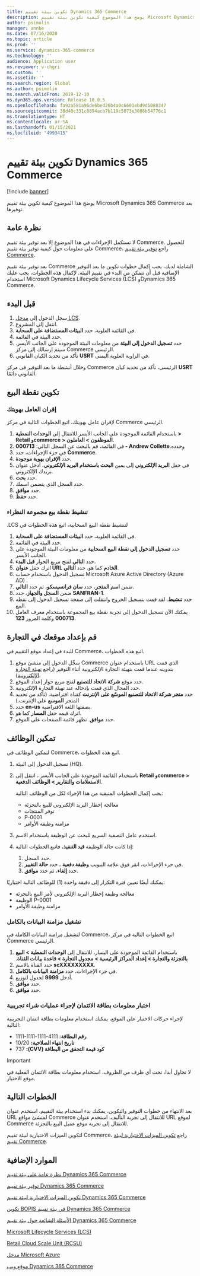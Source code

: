 ```yaml
---
title: تكوين بيئة تقييم Dynamics 365 Commerce
description: يوضح هذا الموضوع كيفية تكوين بيئة تقييم Microsoft Dynamics 365 Commerce بعد توفيرها.
author: psimolin
manager: annbe
ms.date: 07/16/2020
ms.topic: article
ms.prod: ''
ms.service: dynamics-365-commerce
ms.technology: ''
audience: Application user
ms.reviewer: v-chgri
ms.custom: ''
ms.assetid: ''
ms.search.region: Global
ms.author: psimolin
ms.search.validFrom: 2019-12-10
ms.dyn365.ops.version: Release 10.0.5
ms.openlocfilehash: fa92a581a96de6bed26b4a0c6601ebd9d5088347
ms.sourcegitcommit: 38d40c331c8894acb7b119c5073e3088b54776c1
ms.translationtype: HT
ms.contentlocale: ar-SA
ms.lasthandoff: 01/15/2021
ms.locfileid: "4993415"
---
```

# <a name="configure-a-dynamics-365-commerce-evaluation-environment"></a>تكوين بيئة تقييم Dynamics 365 Commerce

[!include [banner](includes/banner.md)]

يوضح هذا الموضوع كيفية تكوين بيئة تقييم Microsoft Dynamics 365 Commerce بعد توفيرها.

## <a name="overview"></a>نظرة عامة

لا تستكمل الإجراءات في هذا الموضوع إلا بعد توفير بيئة تقييم Commerce. للحصول على معلومات حول كيفية توفير بيئة تقييم Commerce، راجع [توفير بيئة تقييم Commerce](provisioning-guide.md).

بعد توفير بيئة تقييم Commerce الشاملة لديك، يجب إكمال خطوات تكوين ما بعد التوفير الإضافية قبل أن تتمكن من البدء في تقييم البيئة. لإكمال هذه الخطوات، يجب عليك استخدام Microsoft Dynamics Lifecycle Services (LCS) وDynamics 365 Commerce.

## <a name="before-you-start"></a>قبل البدء

1. سجل الدخول إلى [مدخل LCS](https://lcs.dynamics.com).
1. انتقل إلى المشروع.
1. في القائمة العلوية، حدد **البيئات المستضافة على السحابة**.
1. حدد البيئة في القائمة.
1. حدد **تسجيل الدخول إلى البيئة** من معلومات البيئة الموجودة على الجانب الأيسر. سيتم إرسالك إلى مركز Commerce الرئيسي.
1. تأكد من تحديد الكيان القانوني **USRT** في الزاوية العلوية اليمنى.

وخلال أنشطة ما بعد التوفير في مركز Commerce الرئيسي، تأكد من تحديد كيان **USRT** القانوني دائمًا.

## <a name="configure-the-point-of-sale"></a>تكوين نقطة البيع

### <a name="associate-a-worker-with-your-identity"></a>إقران العامل بهويتك

لإقران عامل بهويتك، اتبع الخطوات التالية في مركز Commerce الرئيسي.

1. باستخدام القائمة الموجودة على الجانب الأيسر للانتقال إلى **الوحدات النمطية \> Retail وcommerce \> الموظفون \> العاملون**.
1. في القائمة، قم بالبحث عن السجل التالي: **000713 - Andrew Collette‬‏‫**‬‏‫ وحدده.‬
1. في جزء الإجراءات، حدد **Commerce**.
1. حدد **الإقران بهوية موجودة**.
1. في حقل **البريد الإلكتروني** إلى يمين **‏‫البحث باستخدام البريد الإلكتروني‬**، أدخل عنوان بريدك الإلكتروني.
1. حدد **بحث**.
1. حدد السجل الذي يتضمن اسمك.
1. حدد **موافق**.
1. حدد **حفظ**.

### <a name="activate-cloud-pos"></a>تنشيط نقطة بيع مجموعة النظراء

لتنشيط ‏‫نقطة البيع السحابية، اتبع هذه الخطوات في LCS.

1. في القائمة العلوية، حدد **البيئات المستضافة على السحابة**.
1. حدد البيئة في القائمة.
1. حدد **تسجيل الدخول إلى نقطة البيع السحابية** من معلومات البيئة الموجودة على الجانب الأيسر.
1. حدد **التالي** لفتح مربع الحوار **‏‫قبل البدء‬**.
1. اترك حقل **عنوان URL الخادم** كما هو. حدد **التالي**.
1. تسجيل الدخول باستخدام حساب Microsoft Azure Active Directory (Azure AD) .
1. ضمن **اسم المتجر**، حدد **سان فرانسيسكو**، ثم حدد **التالي**.
1. ضمن **‏‫السجل والجهاز‬**، حدد **SANFRAN-1**.
1. حدد **تنشيط**. لقد قمت بتسجيل الخروج وانتقلت إلى صفحة تسجيل الدخول إلى نقطه البيع.
1. يمكنك الآن تسجيل الدخول إلى ‏‫تجربة ‏‫نقطة بيع المجموعة‬‬ باستخدام معرف العامل **000713** وكلمة المرور **123**.

## <a name="set-up-your-site-in-commerce"></a>قم بإعداد موقعك في التجارة

للبدء في إعداد موقع التقييم في Commerce، اتبع هذه الخطوات.

1. سجِّل الدخول إلى منشئ موقع Commerce باستخدام عنوان URL الذي قمت بتدوينه عندما قمت بتهيئة التجارة الإلكترونية أثناء التوفير (راجع [تهيئة التجارة الإلكترونية](provisioning-guide.md#initialize-e-commerce)).
1. حدد موقع **‏‫شركة الاتحاد للتصنيع‬** لفتح مربع حوار إعداد الموقع.
1. حدد المجال الذي قمت بإدخاله عند تهيئة التجارة الإلكترونية.
1. حدد **متجر ‏‫شركة الاتحاد للتصنيع‬ الموسّع على الإنترنت** كقناة افتراضية. (تأكد من تحديد المتجر **الموسع** على الإنترنت.)
1. حدد **en-us** بصفتها اللغة الافتراضية.
1. اترك قيمه حقل **المسار** كما هو.
1. حدد **موافق**. تظهر قائمة الصفحات على الموقع.

## <a name="enable-jobs"></a>تمكين الوظائف

لتمكين الوظائف في Commerce، اتبع هذه الخطوات.

1. تسجيل الدخول إلى البيئة (HQ).
1. باستخدام القائمة الموجودة علي الجانب الأيسر ، انتقل إلى **Retail وcommerce \> الاستعلامات والتقارير \> الوظائف الدفعية**.

    يجب إكمال الخطوات المتبقية من هذا الإجراء لكل من الوظائف التالية:

    * معالجة إخطار البريد الإلكتروني للبيع بالتجزئة
    * توفر المنتجات
    * P-0001
    * مزامنة وظيفة الأوامر

1. استخدم عامل التصفية السريع للبحث عن الوظيفة باستخدام الاسم.
1. إذا كانت حالة الوظيفة **‏‫قيد التنفيذ‬**، فاتبع الخطوات التالية:

    1. حدد السجل.
    1. في جزء الإجراءات، انقر فوق علامة التبويب **وظيفة دفعية** ، حدد **حالة التغيير**.
    1. حدد **إلغاء**، ثم حدد **موافق**.

يمكنك أيضًا تعيين فترة التكرار إلى دقيقة واحدة (1) للوظائف التالية اختياريًا:

* معالجة وظيفة إخطار البريد الإلكتروني لأمر البيع بالتجزئة
* الوظيفة P-0001
* مزامنة وظيفة الأوامر

### <a name="run-full-data-synchronization"></a>تشغيل مزامنة البيانات بالكامل

لتشغيل مزامنة البيانات الكاملة في Commerce، اتبع الخطوات التالية في مركز Commerce الرئيسي.

1. باستخدام القائمة الموجودة على اليسار، للانتقال إلى **الوحدات النمطية \> البيع بالتجزئة والتجارة‬ \> ‏‫إعداد المراكز الرئيسية \> مجدول التجارة \> ‏‫قاعدة بيانات القناة‬**.
1. حدد القناة بالاسم **scXXXXXXXXX**.
1. في جزء الإجراءات، حدد **مزامنة البيانات بالكامل**.
1. أدخل **9999** لجدول لتوزيع.
1. حدد **موافق**.
1. حدد **موافق**.

### <a name="test-credit-card-information-to-do-test-purchases"></a>اختبار معلومات بطاقة الائتمان لإجراء عمليات شراء تجريبية

لإجراء حركات الاختبار على الموقع، يمكنك استخدام معلومات بطاقة ائتمان التجريبية التالية:

- **رقم البطاقة:** 4111-1111-1111-1111
- **تاريخ انتهاء الصلاحية:** 10/20
- **‏‫كود قيمة التحقق من البطاقة (CVV):** 737

> [!IMPORTANT]
> لا تحاول أبدا، تحت أي ظرف من الظروف، استخدام معلومات بطاقة الائتمان الفعلية في موقع الاختبار.

## <a name="next-steps"></a>الخطوات التالية

بعد الانتهاء من خطوات التوفير والتكوين، يمكنك بدء استخدام بيئة التقييم. استخدم عنوان URL لمنشئ مواقع Commerce للانتقال إلى تجربة التأليف. استخدم عنوان URL لموقع Commerce للانتقال إلى تجربة موقع عميل البيع بالتجزئة.

لتكوين الميزات الاختيارية لبيئة تقييم Commerce، راجع [تكوين الميزات الاختيارية لبيئة تقييم Commerce](cpe-optional-features.md).

## <a name="additional-resources"></a>الموارد الإضافية

[نظرة عامة على بيئة تقييم Dynamics 365 Commerce](cpe-overview.md)

[توفير بيئة تقييم Dynamics 365 Commerce](provisioning-guide.md)

[تكوين الميزات الاختيارية لبيئة تقييم Dynamics 365 Commerce](cpe-optional-features.md)

[تكوين BOPIS في بيئة تقييم Dynamics 365 Commerce](cpe-bopis.md)

[الأسئلة الشائعة حول بيئة تقييم Dynamics 365 Commerce](cpe-faq.md)

[Microsoft Lifecycle Services (LCS)](https://docs.microsoft.com/dynamics365/unified-operations/dev-itpro/lifecycle-services/lcs-user-guide)

[Retail Cloud Scale Unit (RCSU)](https://docs.microsoft.com/business-applications-release-notes/october18/dynamics365-retail/retail-cloud-scale-unit)

[مدخل Microsoft Azure](https://azure.microsoft.com/features/azure-portal)

[موقع ويب Dynamics 365 Commerce](https://aka.ms/Dynamics365CommerceWebsite)
